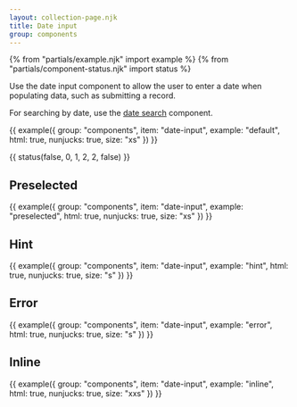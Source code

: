 ```yaml
---
layout: collection-page.njk
title: Date input
group: components
---
```


{% from "partials/example.njk" import example %}
{% from "partials/component-status.njk" import status %}

Use the date input component to allow the user to enter a date when populating data, such as submitting a record.

For searching by date, use the [date search](/design-system/components/date-search/) component.

{{ example({ group: "components", item: "date-input", example: "default", html: true, nunjucks: true, size: "xs" }) }}

{{ status(false, 0, 1, 2, 2, false) }}

## Preselected

{{ example({ group: "components", item: "date-input", example: "preselected", html: true, nunjucks: true, size: "xs" }) }}

## Hint

{{ example({ group: "components", item: "date-input", example: "hint", html: true, nunjucks: true, size: "s" }) }}

## Error

{{ example({ group: "components", item: "date-input", example: "error", html: true, nunjucks: true, size: "s" }) }}

## Inline

{{ example({ group: "components", item: "date-input", example: "inline", html: true, nunjucks: true, size: "xxs" }) }}
